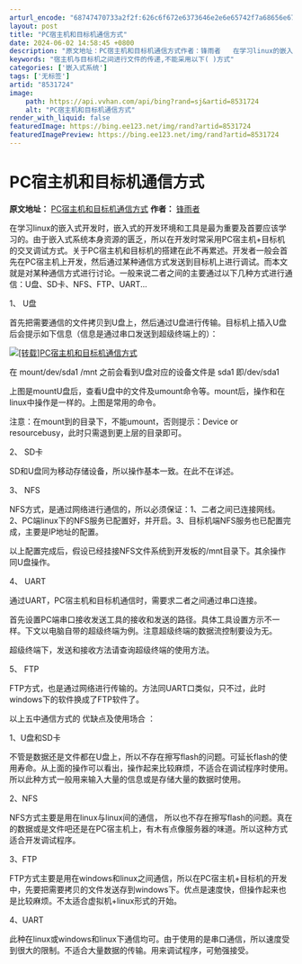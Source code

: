 ```yaml
---
arturl_encode: "68747470733a2f2f:626c6f672e6373646e2e6e65742f7a68656e6774616f313938:392f61727469636c652f64657461696c732f38353331373234"
layout: post
title: "PC宿主机和目标机通信方式"
date: 2024-06-02 14:58:45 +0800
description: "原文地址：PC宿主机和目标机通信方式作者：锋雨者   在学习linux的嵌入式开发时，嵌入式的开发环"
keywords: "宿主机与目标机之间进行文件的传递,不能采用以下( )方式"
categories: ['嵌入式系统']
tags: ['无标签']
artid: "8531724"
image:
    path: https://api.vvhan.com/api/bing?rand=sj&artid=8531724
    alt: "PC宿主机和目标机通信方式"
render_with_liquid: false
featuredImage: https://bing.ee123.net/img/rand?artid=8531724
featuredImagePreview: https://bing.ee123.net/img/rand?artid=8531724
---
```


# PC宿主机和目标机通信方式

**原文地址：**
[PC宿主机和目标机通信方式](http://blog.sina.com.cn/s/blog_69d693150100z3j3.html "PC宿主机和目标机通信方式")
**作者：**
[锋雨者](http://blog.sina.com.cn/u/1775670037 "锋雨者")

在学习linux的嵌入式开发时，嵌入式的开发环境和工具是最为重要及首要应该学习的。由于嵌入式系统本身资源的匮乏，所以在开发时常采用PC宿主机+目标机的交叉调试方式。关于PC宿主机和目标机的搭建在此不再累述。开发者一般会首先在PC宿主机上开发，然后通过某种通信方式发送到目标机上进行调试。而本文就是对某种通信方式进行讨论。一般来说二者之间的主要通过以下几种方式进行通信：U盘、SD卡、NFS、FTP、UART...

1、
U盘

首先把需要通信的文件拷贝到U盘上，然后通过U盘进行传输。目标机上插入U盘后会提示如下信息（信息是通过串口发送到超级终端上的）：

[![[转载]PC宿主机和目标机通信方式](https://i-blog.csdnimg.cn/blog_migrate/a4c26d1e5885305701be709a3d33442f.gif "[转载]PC宿主机和目标机通信方式")](http://photo.blog.sina.com.cn/showpic.html#blogid=63d4849c01010u0j&url=http://s1.sinaimg.cn/orignal/69d69315xaf1155bc4310)
  
  



在 mount/dev/sda1 /mnt 之前会看到U盘对应的设备文件是 sda1 即/dev/sda1

上图是mountU盘后，查看U盘中的文件及umount命令等。mount后，操作和在linux中操作是一样的。上图是常用的命令。

注意：在mount到的目录下，不能umount，否则提示：Device or resourcebusy，此时只需退到更上层的目录即可。

2、
SD卡

SD和U盘同为移动存储设备，所以操作基本一致。在此不在详述。

3、
NFS

NFS方式，是通过网络进行通信的，所以必须保证：1、二者之间已连接网线。2、PC端linux下的NFS服务已配置好，并开启。3、目标机端NFS服务也已配置完成，主要是IP地址的配置。

以上配置完成后，假设已经挂接NFS文件系统到开发板的/mnt目录下。其余操作同U盘操作。

4、
UART

通过UART，PC宿主机和目标机通信时，需要求二者之间通过串口连接。

首先设置PC端串口接收发送工具的接收和发送的路径。具体工具设置方示不一样。下文以电脑自带的超级终端为例。注意超级终端的数据流控制要设为无。

超级终端下，发送和接收方法请查询超级终端的使用方法。

5、
FTP

FTP方式，也是通过网络进行传输的。方法同UART口类似，只不过，此时windows下的软件换成了FTP软件了。

以上五中通信方式的
优缺点及使用场合
：

1、U盘和SD卡

不管是数据还是文件都在U盘上，所以不存在擦写flash的问题。可延长flash的使用寿命。从上面的操作可以看出，操作起来比较麻烦，不适合在调试程序时使用。所以此种方式一般用来输入大量的信息或是存储大量的数据时使用。

2、NFS

NFS方式主要是用在linux与linux间的通信，
所以也不存在擦写flash的问题。真在的数据或是文件吧还是在PC宿主机上，有木有点像服务器的味道。所以这种方式适合开发调试程序。

3、FTP

FTP方式主要是用在windows和linux之间通信，所以在PC宿主机+目标机的开发中，先要把需要拷贝的文件发送存到windows下。优点是速度快，但操作起来也是比较麻烦。不太适合虚拟机+linux形式的开始。

4、UART

此种在linux或windows和linux下通信均可。由于使用的是串口通信，所以速度受到很大的限制。不适合大量数据的传输。用来调试程序，可勉强接受。